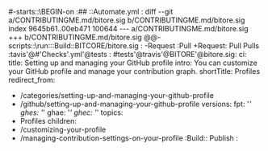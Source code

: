 #-starts::\BEGIN-on :## ::Automate.yml :
diff --git a/CONTRIBUTINGME.md/bitore.sig b/CONTRIBUTINGME.md/bitore.sig
index 9645b61..00eb471 100644
--- a/CONTRIBUTINGME.md/bitore.sig
+++ b/CONTRIBUTINGME.md/bitore.sig
@@-scripts::\run::\:Build::BITCORE/bitore.sig :
-Request :Pull
+Request: Pull
 Pulls :tavis'@#'Checks'.yml'@tests :
#tests'@travis'@BITORE'@bitore.sig:
 ci:
title: Setting up and managing your GitHub profile
intro: You can customize your GitHub profile and manage your contribution graph.
shortTitle: Profiles
redirect_from:
  - /categories/setting-up-and-managing-your-github-profile
  - /github/setting-up-and-managing-your-github-profile
versions:
  fpt: '*'
  ghes: '*'
  ghae: '*'
  ghec: '*'
topics:
  - Profiles
children:
  - /customizing-your-profile
  - /managing-contribution-settings-on-your-profile
:Build::
Publish :

